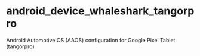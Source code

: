 # android_device_whaleshark_tangorpro
Android Automotive OS (AAOS) configuration for Google Pixel Tablet (tangorpro)
